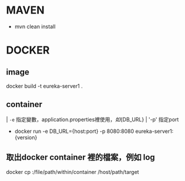 # MAVEN
* mvn clean install
# DOCKER
## image
docker build -t eureka-server1 .
## container
| `-e` 指定變數，application.properties裡使用${}，如${DB_URL}
| '-p' 指定port
* docker run -e DB_URL={host:port} -p 8080:8080 eureka-server1:{version}
## 取出docker container 裡的檔案，例如 log
docker cp :/file/path/within/container /host/path/target

